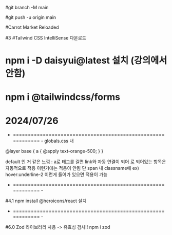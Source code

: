 #git branch -M main

#git push -u origin main

#Carrot Market Reloaded

#3 
#Tailwind CSS IntelliSense 다운로드

# npm i -D daisyui@latest 설치 (강의에서 안함)
# npm i @tailwindcss/forms

# 2024/07/26
- ============================================================ -
globals.css 내 

@layer base {
    a {
        @apply text-orange-500;
    }
}

default 인 거 같은 느낌 : a로 태그를 걸면 link와 자동 연결이 되어 <Link>로 되어있는 항목은 자동적으로 적용
<span> 이런거에는 적용이 안됨 단 span 내 classname에 ex) hover:underline-2 이런게 들어가 있으면 적용이 가능

- ============================================================ -

#4.1 npm install @heroicons/react 설치

- ============================================================ -

#6.0 Zod 라이브러리 사용 -> 유효성 검사!!
npm i zod